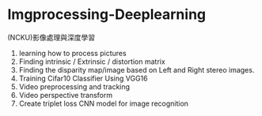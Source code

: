 # Imgprocessing-Deeplearning
(NCKU)影像處理與深度學習
1. learning how to process pictures
2. Finding intrinsic / Extrinsic / distortion matrix
3. Finding the disparity map/image based on Left and Right stereo images.
4. Training Cifar10 Classifier Using VGG16
5. Video preprocessing and tracking
6. Video perspective transform
7. Create triplet loss CNN model for image recognition
